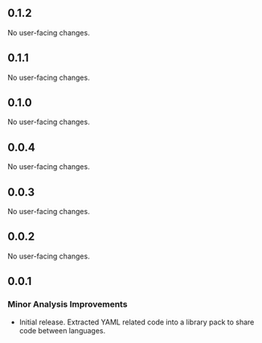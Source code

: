 ## 0.1.2

No user-facing changes.

## 0.1.1

No user-facing changes.

## 0.1.0

No user-facing changes.

## 0.0.4

No user-facing changes.

## 0.0.3

No user-facing changes.

## 0.0.2

No user-facing changes.

## 0.0.1

### Minor Analysis Improvements

* Initial release. Extracted YAML related code into a library pack to share code between languages.
